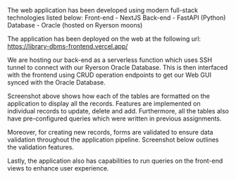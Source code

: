 The web application has been developed using modern full-stack technologies listed below:
Front-end - NextJS
Back-end - FastAPI (Python)
Database - Oracle (hosted on Ryerson moons)

The application has been deployed on the web at the following url:
https://library-dbms-frontend.vercel.app/

We are hosting our back-end as a serverless function which uses SSH tunnel to connect with our Ryerson Oracle Database. This is then interfaced with the frontend using CRUD operation endpoints to get our Web GUI synced with the Oracle Database.

Screenshot above shows how each of the tables are formatted on the application to display all the records. Features are implemented on individual records to update, delete and add. Furthermore, all the tables also have pre-configured queries which were written in previous assignments.
				
Moreover, for creating new records, forms are validated to ensure data validation throughout the application pipeline. Screenshot below outlines the validation features.


Lastly, the application also has capabilities to run queries on the front-end views to enhance user experience.
